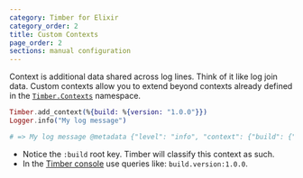 ```yaml
---
category: Timber for Elixir
category_order: 2
title: Custom Contexts
page_order: 2
sections: manual configuration
---
```


Context is additional data shared across log lines. Think of it like log join data.
Custom contexts allow you to extend beyond contexts already defined in
the [`Timber.Contexts`](https://github.com/timberio/timber-elixir/tree/master/lib/timber/contexts) namespace.

```elixir
Timber.add_context(%{build: %{version: "1.0.0"}})
Logger.info("My log message")

# => My log message @metadata {"level": "info", "context": {"build": {"version": "1.0.0"}}}
```

* Notice the `:build` root key. Timber will classify this context as such.
* In the [Timber console](https://app.timber.io) use queries like: `build.version:1.0.0`.